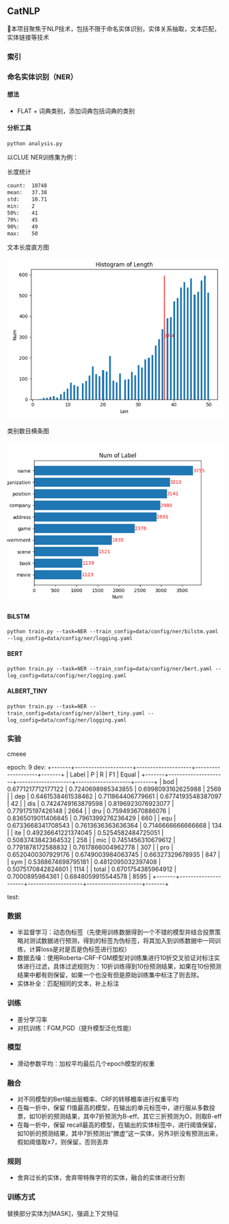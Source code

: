 ## CatNLP

👋本项目聚焦于NLP技术，包括不限于命名实体识别，实体关系抽取，文本匹配，实体链接等技术

### 索引

### 命名实体识别（NER）

#### 想法

- FLAT + 词典类别，添加词典包括词典的类别

#### 分析工具

```
python analysis.py
```

以CLUE NER训练集为例：

长度统计

    count:  10748
    mean:   37.38
    std:    10.71
    min:    2
    50%:    41
    70%:    45
    90%:    49
    max:    50

文本长度直方图

![histogram](../image/ner/hist.png)

类别数目横条图

![hbar](../image/ner/hbar.png)

#### BiLSTM

```
python train.py --task=NER --train_config=data/config/ner/bilstm.yaml --log_config=data/config/ner/logging.yaml
```

#### BERT

```
python train.py --task=NER --train_config=data/config/ner/bert.yaml --log_config=data/config/ner/logging.yaml
```

#### ALBERT_TINY

```
python train.py --task=NER --train_config=data/config/ner/albert_tiny.yaml --log_config=data/config/ner/logging.yaml
```

### 实验

cmeee

epoch: 9
dev:
+-------+---------------------+--------------------+--------------------+-------+
| Label |          P          |         R          |         F1         | Equal |
+-------+---------------------+--------------------+--------------------+-------+
|  bod  |  0.6771217712177122 | 0.7240698985343855 | 0.6998093162625988 |  2569 |
|  dep  |  0.6461538461538462 | 0.711864406779661  | 0.6774193548387097 |   42  |
|  dis  |  0.7424749163879598 | 0.8196923076923077 | 0.779175197426148  |  2664 |
|  dru  |  0.759493670886076  | 0.8365019011406845 | 0.7961399276236429 |  660  |
|  equ  |  0.6733668341708543 | 0.7613636363636364 | 0.7146666666666668 |  134  |
|  ite  | 0.49236641221374045 | 0.5254582484725051 | 0.5083743842364532 |  258  |
|  mic  |  0.7451456310679612 | 0.7791878172588832 | 0.7617866004962778 |  307  |
|  pro  |  0.6520400307929176 | 0.6749003984063745 |  0.66327329678935  |  847  |
|  sym  |  0.5368674698795181 | 0.4812095032397408 | 0.5075170842824601 |  1114 |
| total |  0.6701754385964912 |  0.7000895984361   | 0.6848059915544578 |  8595 |
+-------+---------------------+--------------------+--------------------+-------+

test:

### 数据

- 半监督学习：动态伪标签（先使用训练数据得到一个不错的模型并结合投票策略对测试数据进行预测，得到的标签为伪标签，将其加入到训练数据中一同训练，计算loss是对是否是伪标签进行加权）
- 数据去噪：使用Roberta-CRF-FGM模型对训练集进行10折交叉验证对标注实体进行过滤，具体过滤规则为：10折训练得到10份预测结果，如果在10份预测结果中都有则保留，如果一个也没有但是原始训练集中标注了则去除。
- 实体补全：匹配相同的文本，补上标注

### 训练

- 差分学习率
- 对抗训练：FGM,PGD（提升模型泛化性能）

### 模型

- 滑动参数平均：加权平均最后几个epoch模型的权重


### 融合

- 对不同模型的Bert输出层概率、CRF的转移概率进行权重平均
- 在每一折中，保留 f1值最高的模型，在输出的单元标签中，进行服从多数投票，如10折的预测结果，其中7折预测为B-eff、其它三折预测为O，则取B-eff
- 在每一折中，保留 recall最高的模型，在输出的实体标签中，进行阈值保留，如10折的预测结果，其中7折预测出“脾虚”这一实体，另外3折没有预测出来，假如阈值取≥7，则保留，否则丢弃

### 规则

- 舍弃过长的实体，舍弃带特殊字符的实体，融合的实体进行分割


### 训练方式

替换部分实体为[MASK]，强调上下文特征